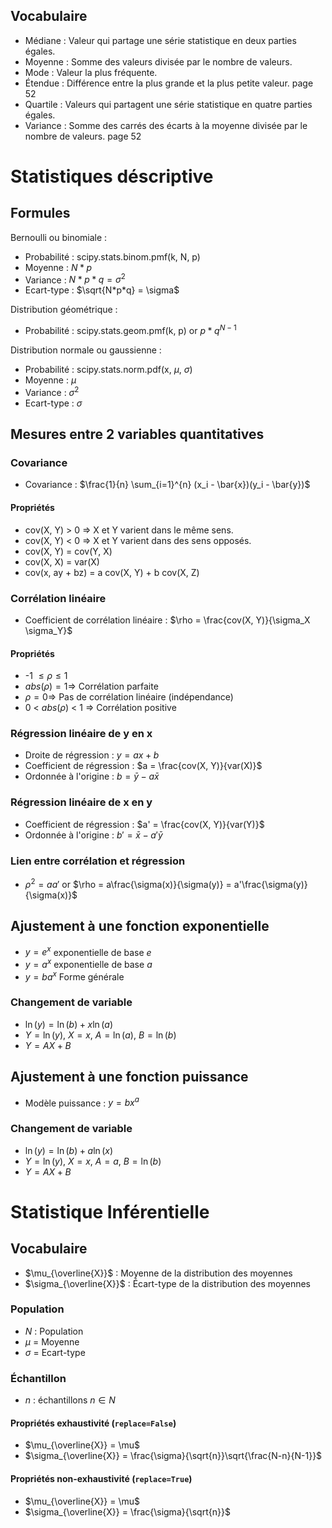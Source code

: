 ## Vocabulaire

- Médiane : Valeur qui partage une série statistique en deux parties égales.
- Moyenne : Somme des valeurs divisée par le nombre de valeurs.
- Mode : Valeur la plus fréquente.
- Étendue : Différence entre la plus grande et la plus petite valeur. page 52
- Quartile : Valeurs qui partagent une série statistique en quatre parties égales.
- Variance : Somme des carrés des écarts à la moyenne divisée par le nombre de valeurs. page 52

# Statistiques déscriptive

## Formules

Bernoulli ou binomiale : 
- Probabilité : scipy.stats.binom.pmf(k, N, p)
- Moyenne : $N * p$
- Variance : $N * p * q = \sigma^2$  
- Ecart-type : $\sqrt{N*p*q} = \sigma$

Distribution géométrique :
- Probabilité : scipy.stats.geom.pmf(k, p) or $p * q^{N-1}$

Distribution normale ou gaussienne :
- Probabilité : scipy.stats.norm.pdf(x, $\mu$, $\sigma$)
- Moyenne : $\mu$
- Variance : $\sigma^2$
- Ecart-type : $\sigma$

## Mesures entre 2 variables quantitatives

### Covariance
- Covariance : $\frac{1}{n} \sum_{i=1}^{n} (x_i - \bar{x})(y_i - \bar{y})$

#### Propriétés

- cov(X, Y) > 0 $\Rightarrow$ X et Y varient dans le même sens.
- cov(X, Y) < 0 $\Rightarrow$ X et Y varient dans des sens opposés.
- cov(X, Y) = cov(Y, X)
- cov(X, X) = var(X)
- cov(x, ay + bz) = a cov(X, Y) + b cov(X, Z)

### Corrélation linéaire

- Coefficient de corrélation linéaire : $\rho = \frac{cov(X, Y)}{\sigma_X \sigma_Y}$

#### Propriétés

- -1 $\leq \rho \leq 1$
- $abs(\rho) = 1 \Rightarrow$ Corrélation parfaite
- $\rho = 0 \Rightarrow$ Pas de corrélation linéaire (indépendance)
- 0 < $abs(\rho)$ < 1 $\Rightarrow$ Corrélation positive

### Régression linéaire de y en x

- Droite de régression : $y = ax + b$
- Coefficient de régression : $a = \frac{cov(X, Y)}{var(X)}$
- Ordonnée à l'origine : $b = \bar{y} - a \bar{x}$

### Régression linéaire de x en y

- Coefficient de régression : $a' = \frac{cov(X, Y)}{var(Y)}$
- Ordonnée à l'origine : $b' = \bar{x} - a' \bar{y}$

### Lien entre corrélation et régression

- $\rho^2 = aa'$ or $\rho = a\frac{\sigma(x)}{\sigma(y)} = a'\frac{\sigma(y)}{\sigma(x)}$


## Ajustement à une fonction exponentielle

- $y = e^{x}$ exponentielle de base $e$
- $y = a^{x}$ exponentielle de base $a$
- $y = ba^x$ Forme générale

### Changement de variable

- $\ln(y) = \ln(b) + x \ln(a)$
- $Y = \ln(y)$, $X = x$, $A = \ln(a)$, $B = \ln(b)$
- $Y = AX + B$

## Ajustement à une fonction puissance

- Modèle puissance : $y = bx^a$

### Changement de variable

- $\ln(y) = \ln(b) + a \ln(x)$
- $Y = \ln(y)$, $X = x$, $A = a$, $B = \ln(b)$
- $Y = AX + B$

# Statistique Inférentielle

## Vocabulaire

- $\mu_{\overline{X}}$ : Moyenne de la distribution des moyennes
- $\sigma_{\overline{X}}$ : Écart-type de la distribution des moyennes

### Population

- $N$ : Population
- $\mu$ = Moyenne
- $\sigma$ = Ecart-type

### Échantillon

- $n$ : échantillons $n \in N$

#### Propriétés exhaustivité (`replace=False`)

- $\mu_{\overline{X}} = \mu$
- $\sigma_{\overline{X}} = \frac{\sigma}{\sqrt{n}}\sqrt{\frac{N-n}{N-1}}$

#### Propriétés non-exhaustivité (`replace=True`)

- $\mu_{\overline{X}} = \mu$
- $\sigma_{\overline{X}} = \frac{\sigma}{\sqrt{n}}$
